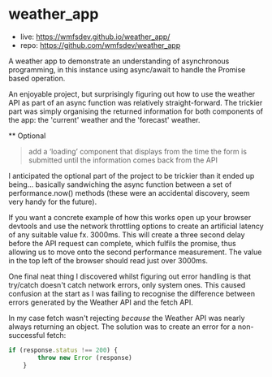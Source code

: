 # weather_app

+ live: https://wmfsdev.github.io/weather_app/
+ repo: https://github.com/wmfsdev/weather_app

A weather app to demonstrate an understanding of asynchronous programming, in this instance using async/await to handle the Promise based operation.

An enjoyable project, but surprisingly figuring out how to use the weather API 
as part of an async function was relatively straight-forward. The trickier part was simply organising the returned information for both components of
the app: the 'current' weather and the 'forecast' weather.

** Optional

> add a ‘loading’ component that displays from the time the form is submitted until the information comes back from the API

I anticipated the optional part of the project to be trickier than it ended up being... basically sandwiching the async function between a set of performance.now() methods (these were an accidental discovery, seem very handy for the future).

If you want a concrete example of how this works open up your browser devtools and use the network throttling options to create an artificial latency of any suitable value fx. 3000ms. This will create a three second delay before the API request can complete, which fulfils the promise, thus allowing us to move onto the second performance measurement. The value in the top left of the browser should read just over 3000ms.

One final neat thing I discovered whilst figuring out error handling is that try/catch doesn't catch network errors, only system ones. This caused confusion at the start as I was failing to recognise the difference between errors generated by the Weather API and the fetch API.

In my case fetch wasn't rejecting *because* the Weather API was nearly always returning an object. The solution was to create an error for a non-successful fetch:

```js
if (response.status !== 200) {
        throw new Error (response)    
    }
```